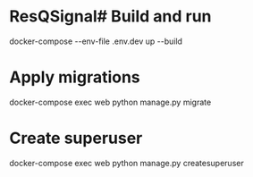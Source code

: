 # ResQSignal# Build and run
docker-compose --env-file .env.dev up --build

# Apply migrations
docker-compose exec web python manage.py migrate

# Create superuser
docker-compose exec web python manage.py createsuperuser
